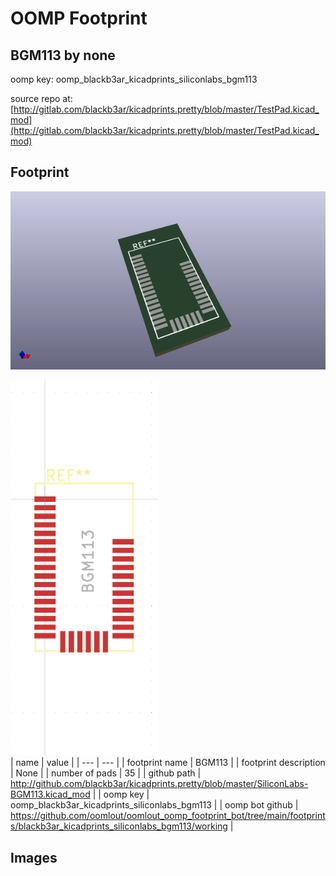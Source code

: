 # OOMP Footprint  
## BGM113  by none  
  
oomp key: oomp_blackb3ar_kicadprints_siliconlabs_bgm113  
  
source repo at: [http://gitlab.com/blackb3ar/kicadprints.pretty/blob/master/TestPad.kicad_mod](http://gitlab.com/blackb3ar/kicadprints.pretty/blob/master/TestPad.kicad_mod)  
## Footprint  
  
[![working_kicad_pcb_3d.png](working_kicad_pcb_3d_600.png)](working_kicad_pcb_3d.png)  
  
[![working.png](working_600.png)](working.png)  
| name | value | 
| --- | --- | 
| footprint name | BGM113 | 
| footprint description | None | 
| number of pads | 35 | 
| github path | http://github.com/blackb3ar/kicadprints.pretty/blob/master/SiliconLabs-BGM113.kicad_mod | 
| oomp key | oomp_blackb3ar_kicadprints_siliconlabs_bgm113 | 
| oomp bot github | https://github.com/oomlout/oomlout_oomp_footprint_bot/tree/main/footprints/blackb3ar_kicadprints_siliconlabs_bgm113/working | 
## Images  
